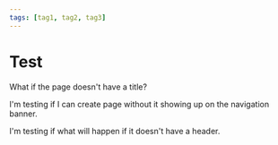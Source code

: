 ```yaml
---
tags: [tag1, tag2, tag3]
---
```


# Test

What if the page doesn't have a title?


I'm testing if I can create page without it showing up on the navigation banner.

I'm testing if what will happen if it doesn't have a header.